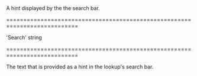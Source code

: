 <!--**
/*-------------------------------------------
    Auto-generated file. Do not modify.
-------------------------------------------

**-->
<!--d-->A hint displayed by the the search bar.<!--/d-->
===========================================================================
<!--default-->'Search'<!--/default-->
<!--type-->string<!--/type-->
===========================================================================

<!--shortDescription-->
The text that is provided as a hint in the lookup's search bar.
<!--/shortDescription-->

<!--fullDescription-->

<!--/fullDescription-->